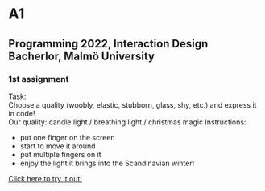 # A1
## Programming 2022, Interaction Design Bacherlor, Malmö University
### 1st assignment
Task:   
Choose a quality (woobly, elastic, stubborn, glass, shy, etc.)
and express it in code!   
Our quality: candle light / breathing light / christmas magic
Instructions:   
 - put one finger on the screen
 - start to move it around
 - put multiple fingers on it
 - enjoy the light it brings into the Scandinavian winter!   
 
 
[Click here to try it out!](https://shelery.github.io/A1/assigment_1-template/index.html)
